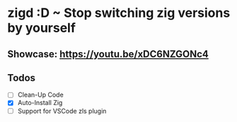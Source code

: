 # zigd :D ~ Stop switching zig versions by yourself

## Showcase: https://youtu.be/xDC6NZGONc4

## Todos

- [ ] Clean-Up Code
- [x] Auto-Install Zig
- [ ] Support for VSCode zls plugin